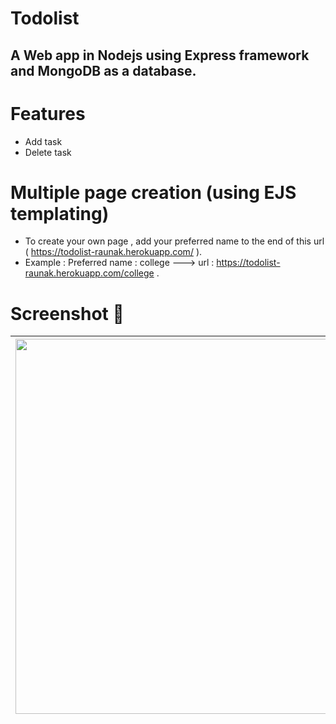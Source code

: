 # Todolist
## A Web app in Nodejs using Express framework and MongoDB as a database. 

# Features
* Add task
* Delete task

# Multiple page creation (using EJS templating)
* To create your own page  , add your preferred name to the end of this url ( https://todolist-raunak.herokuapp.com/ ).
* Example : Preferred name : college   --->    url : https://todolist-raunak.herokuapp.com/college .

# Screenshot 📸
|<img src="https://user-images.githubusercontent.com/65064180/124732555-ed719400-df30-11eb-803e-d47f7d83cc12.png" height="600" width="1500" />|
|---|
